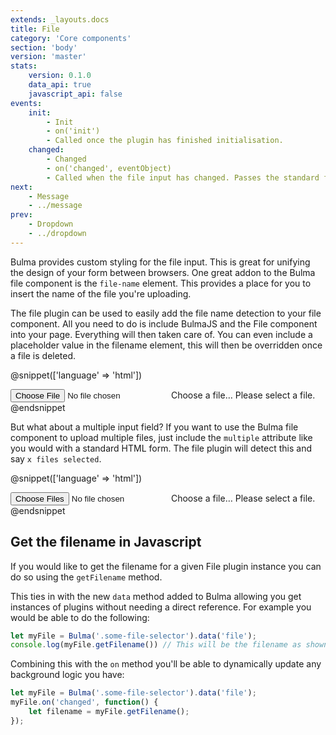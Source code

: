 ```yaml
---
extends: _layouts.docs
title: File
category: 'Core components'
section: 'body'
version: 'master'
stats:
    version: 0.1.0
    data_api: true
    javascript_api: false
events:
    init:
        - Init
        - on('init')
        - Called once the plugin has finished initialisation.
    changed:
        - Changed
        - on('changed', eventObject)
        - Called when the file input has changed. Passes the standard file event object as an argument.
next:
    - Message
    - ../message
prev:
    - Dropdown
    - ../dropdown
---
```


Bulma provides custom styling for the file input. This is great for unifying the design of your form between browsers. One great addon to the Bulma file component is the `file-name` element. This provides a place for you to insert the name of the file you're uploading.

The file plugin can be used to easily add the file name detection to your file component. All you need to do is include BulmaJS and the File component into your page. Everything will then taken care of. You can even include a placeholder value in the filename element, this will then be overridden once a file is deleted.

@snippet(['language' => 'html'])
<div class="file has-name is-boxed">
    <label class="file-label">
        <input class="file-input" type="file" name="resume">
        <span class="file-cta">
            <span class="file-icon">
                <i class="fa fa-upload"></i>
            </span>
            <span class="file-label">
                Choose a file…
            </span>
        </span>
        <span class="file-name">Please select a file.</span>
    </label>
</div>
@endsnippet

But what about a multiple input field? If you want to use the Bulma file component to upload multiple files, just include the `multiple` attribute like you would with a standard HTML form. The file plugin will detect this and say `x files selected`.

@snippet(['language' => 'html'])
<div class="file has-name is-boxed">
    <label class="file-label">
        <input class="file-input" type="file" name="resume" multiple>
        <span class="file-cta">
            <span class="file-icon">
                <i class="fa fa-upload"></i>
            </span>
            <span class="file-label">
                Choose a file…
            </span>
        </span>
        <span class="file-name">Please select a file.</span>
    </label>
</div>
@endsnippet

## Get the filename in Javascript
If you would like to get the filename for a given File plugin instance you can do so using the `getFilename` method.

This ties in with the new `data` method added to Bulma allowing you get instances of plugins without needing a direct reference. For example you would be able to do the following:
```javascript
let myFile = Bulma('.some-file-selector').data('file');
console.log(myFile.getFilename()) // This will be the filename as shown within the component
```

Combining this with the `on` method you'll be able to dynamically update any background logic you have:
```javascript
let myFile = Bulma('.some-file-selector').data('file');
myFile.on('changed', function() {
    let filename = myFile.getFilename();
});
```